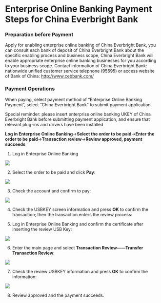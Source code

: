 # Enterprise Online Banking Payment Steps for China Everbright Bank

### Preparation before Payment
Apply for enabling enterprise online banking of China Everbright Bank, you can consult each bank of deposit of China Everbright Bank about the specific enabling process and business scope, China Everbright Bank will enable appropriate enterprise online banking businesses for you according to your business scope.
Contact information of China Everbright Bank: nationwide unified customer service telephone (95595) or access website of Bank of China: http://www.cebbank.com/

### Payment Operations
When paying, select payment method of “Enterprise Online Banking Payment”, select “China Everbright Bank” to submit payment application.

Special reminder: please insert enterprise online banking UKEY of China Everbright Bank before submitting payment application, and ensure that relevant plug-ins and drivers have been installed

**Log in Enterprise Online Banking**→**Select the order to be paid**→**Enter the order to be paid**→**Transaction review**→**Review approved, payment succeeds**

1. Log in Enterprise Online Banking

![](https://img30.360buyimg.com/pophelp/jfs/t5812/299/4239750285/183849/2302b323/594b3a2eNf8a3acf1.png)

2. Select the order to be paid and click **Pay**:

![](https://img30.360buyimg.com/pophelp/jfs/t5878/177/4243272489/236326/ac51952e/594b3a34Na71abe9c.png)

3. Check the account and confirm to pay:

![](https://img30.360buyimg.com/pophelp/jfs/t6355/120/1119207599/205168/94e1f8b3/594b3a40Nde5b04e0.png)

4. Check the USBKEY screen information and press **OK** to confirm the transaction; then the transaction enters the review process:

5. Log in Enterprise Online Banking and confirm the certificate after inserting the review USB Key:

![](https://img30.360buyimg.com/pophelp/jfs/t6202/106/1089642297/192349/f3006fcf/594b3a4bN94fbc2c8.png)

6. Enter the main page and select **Transaction Review——Transfer Transaction Review**:

![](https://img30.360buyimg.com/pophelp/jfs/t6307/145/1129514640/226902/b4debc01/594b3a51Nd582ce37.png)

7. Check the review USBKEY information and press **OK** to confirm the information:

![](https://img30.360buyimg.com/pophelp/jfs/t5830/360/4281891700/231055/a25e9b4d/594b3a5dN6c96621e.png)

8. Review approved and the payment succeeds.